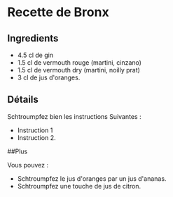 # Recette de Bronx

## Ingredients

* 4.5 cl de gin	 
* 1.5 cl de vermouth rouge (martini, cinzano)	 
* 1.5 cl de vermouth dry (martini, noilly prat)	 
* 3 cl de jus d'oranges.

## Détails

Schtroumpfez bien les instructions Suivantes :

* Instruction 1
* Instruction 2.

##Plus

Vous pouvez :

* Schtroumpfez le jus d'oranges par un jus d'ananas.
* Schtroumpfez une touche de jus de citron.
